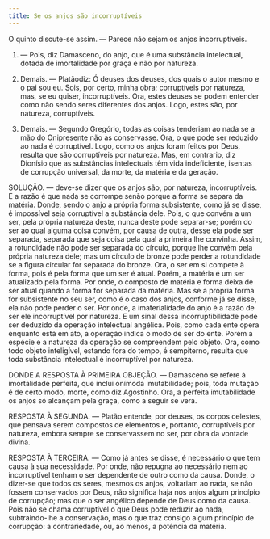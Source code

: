 ```yaml
---
title: Se os anjos são incorruptíveis
---
```


O quinto discute-se assim. — Parece não sejam os anjos incorruptíveis.  

1. — Pois, diz Damasceno, do anjo, que é uma substância intelectual, dotada de imortalidade por graça e não por natureza.  

2. Demais. — Platãodiz: Ó deuses dos deuses, dos quais o autor mesmo e o pai sou eu. Sois, por certo, minha obra; corruptíveis por natureza, mas, se eu quiser, incorruptíveis. Ora, estes deuses se podem entender como não sendo seres diferentes dos anjos. Logo, estes são, por natureza, corruptíveis.  

3. Demais. — Segundo Gregório, todas as coisas tenderiam ao nada se a mão do Onipresente não as conservasse. Ora, o que pode ser reduzido ao nada é corruptível. Logo, como os anjos foram feitos por Deus, resulta que são corruptíveis por natureza.  Mas, em contrario, diz Dionísio que as substâncias intelectuais têm vida indeficiente, isentas de corrupção universal, da morte, da matéria e da geração.  

SOLUÇÃO. — deve-se dizer que os anjos são, por natureza, incorruptíveis. E a razão é que nada se corrompe senão porque a forma se separa da matéria. Donde, sendo o anjo a própria forma subsistente, como já se disse, é impossível seja corruptível a substância dele. Pois, o que convém a um ser, pela própria natureza deste, nunca deste pode separar-se; porém do ser ao qual alguma coisa convém, por causa de outra, desse ela pode ser separada, separada que seja coisa pela qual a primeira lhe convinha. Assim, a rotundidade não pode ser separada do círculo, porque lhe convém pela própria natureza dele; mas um círculo de bronze pode perder a rotundidade se a figura circular for separada do bronze. Ora, o ser em si compete à forma, pois é pela forma que um ser é atual. Porém, a matéria é um ser atualizado pela forma. Por onde, o composto de matéria e forma deixa de ser atual quando a forma for separada da matéria. Mas se a própria forma for subsistente no seu ser, como é o caso dos anjos, conforme já se disse, ela não pode perder o ser. Por onde, a imaterialidade do anjo é a razão de ser ele incorruptível por natureza. E um sinal dessa incorruptibilidade pode ser deduzido da operação intelectual angélica. Pois, como cada ente opera enquanto está em ato, a operação indica o modo de ser do ente. Porém a espécie e a natureza da operação se compreendem pelo objeto. Ora, como todo objeto inteligível, estando fora do tempo, é sempiterno, resulta que toda substância intelectual é incorruptível por natureza.  

DONDE A RESPOSTA À PRIMEIRA OBJEÇÃO. — Damasceno se refere à imortalidade perfeita, que inclui onímoda imutabilidade; pois, toda mutação é de certo modo, morte, como diz Agostinho. Ora, a perfeita imutabilidade os anjos só alcançam pela graça, como a seguir se verá. 

RESPOSTA À SEGUNDA. — Platão entende, por deuses, os corpos celestes, que pensava serem compostos de elementos e, portanto, corruptíveis por natureza, embora sempre se conservassem no ser, por obra da vontade divina.  

RESPOSTA À TERCEIRA. — Como já antes se disse, é necessário o que tem causa à sua necessidade. Por onde, não repugna ao necessário nem ao incorruptível tenham o ser dependente de outro como da causa. Donde, o dizer-se que todos os seres, mesmos os anjos, voltariam ao nada, se não fossem conservados por Deus, não significa haja nos anjos algum princípio de corrupção; mas que o ser angélico depende de Deus como da causa. Pois não se chama corruptível o que Deus pode reduzir ao nada, subtraindo-lhe a conservação, mas o que traz consigo algum princípio de corrupção: a contrariedade, ou, ao menos, a potência da matéria.